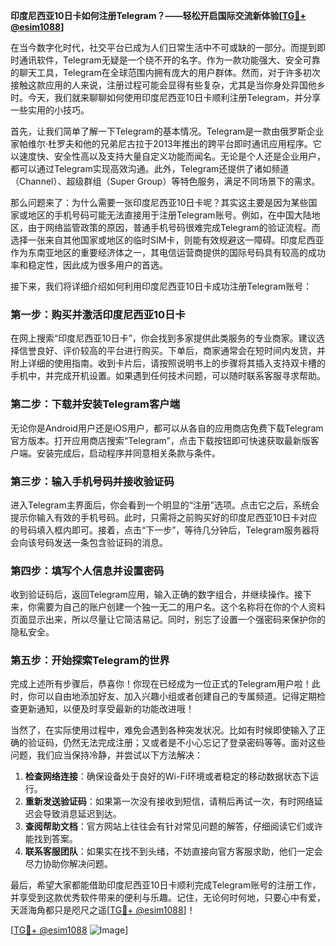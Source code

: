 **印度尼西亚10日卡如何注册Telegram？——轻松开启国际交流新体验[[TG💪+ @esim1088](https://t.me/s/esim1088)]**

在当今数字化时代，社交平台已成为人们日常生活中不可或缺的一部分。而提到即时通讯软件，Telegram无疑是一个绕不开的名字。作为一款功能强大、安全可靠的聊天工具，Telegram在全球范围内拥有庞大的用户群体。然而，对于许多初次接触这款应用的人来说，注册过程可能会显得有些复杂，尤其是当你身处异国他乡时。今天，我们就来聊聊如何使用印度尼西亚10日卡顺利注册Telegram，并分享一些实用的小技巧。

首先，让我们简单了解一下Telegram的基本情况。Telegram是一款由俄罗斯企业家帕维尔·杜罗夫和他的兄弟尼古拉于2013年推出的跨平台即时通讯应用程序。它以速度快、安全性高以及支持大量自定义功能而闻名。无论是个人还是企业用户，都可以通过Telegram实现高效沟通。此外，Telegram还提供了诸如频道（Channel）、超级群组（Super Group）等特色服务，满足不同场景下的需求。

那么问题来了：为什么需要一张印度尼西亚10日卡呢？其实这主要是因为某些国家或地区的手机号码可能无法直接用于注册Telegram账号。例如，在中国大陆地区，由于网络监管政策的原因，普通手机号码很难完成Telegram的验证流程。而选择一张来自其他国家或地区的临时SIM卡，则能有效规避这一障碍。印度尼西亚作为东南亚地区的重要经济体之一，其电信运营商提供的国际号码具有较高的成功率和稳定性，因此成为很多用户的首选。

接下来，我们将详细介绍如何利用印度尼西亚10日卡成功注册Telegram账号：

### 第一步：购买并激活印度尼西亚10日卡

在网上搜索“印度尼西亚10日卡”，你会找到多家提供此类服务的专业商家。建议选择信誉良好、评价较高的平台进行购买。下单后，商家通常会在短时间内发货，并附上详细的使用指南。收到卡片后，请按照说明书上的步骤将其插入支持双卡槽的手机中，并完成开机设置。如果遇到任何技术问题，可以随时联系客服寻求帮助。

### 第二步：下载并安装Telegram客户端

无论你是Android用户还是iOS用户，都可以从各自的应用商店免费下载Telegram官方版本。打开应用商店搜索“Telegram”，点击下载按钮即可快速获取最新版客户端。安装完成后，启动程序并同意相关条款与条件。

### 第三步：输入手机号码并接收验证码

进入Telegram主界面后，你会看到一个明显的“注册”选项。点击它之后，系统会提示你输入有效的手机号码。此时，只需将之前购买好的印度尼西亚10日卡对应的号码填入框内即可。接着，点击“下一步”，等待几分钟后，Telegram服务器将会向该号码发送一条包含验证码的消息。

### 第四步：填写个人信息并设置密码

收到验证码后，返回Telegram应用，输入正确的数字组合，并继续操作。接下来，你需要为自己的账户创建一个独一无二的用户名。这个名称将在你的个人资料页面显示出来，所以尽量让它简洁易记。同时，别忘了设置一个强密码来保护你的隐私安全。

### 第五步：开始探索Telegram的世界

完成上述所有步骤后，恭喜你！你现在已经成为一位正式的Telegram用户啦！此时，你可以自由地添加好友、加入兴趣小组或者创建自己的专属频道。记得定期检查更新通知，以便及时享受最新的功能改进哦！

当然了，在实际使用过程中，难免会遇到各种突发状况。比如有时候即使输入了正确的验证码，仍然无法完成注册；又或者是不小心忘记了登录密码等等。面对这些问题，我们应当保持冷静，并尝试以下方法解决：

1. **检查网络连接**：确保设备处于良好的Wi-Fi环境或者稳定的移动数据状态下运行。
2. **重新发送验证码**：如果第一次没有接收到短信，请稍后再试一次，有时网络延迟会导致消息延迟到达。
3. **查阅帮助文档**：官方网站上往往会有针对常见问题的解答，仔细阅读它们或许能找到答案。
4. **联系客服团队**：如果实在找不到头绪，不妨直接向官方客服求助，他们一定会尽力协助你解决问题。

最后，希望大家都能借助印度尼西亚10日卡顺利完成Telegram账号的注册工作，并享受到这款优秀软件带来的便利与乐趣。记住，无论何时何地，只要心中有爱，天涯海角都只是咫尺之遥[[TG💪+ @esim1088](https://t.me/s/esim1088)]！

[[TG💪+ @esim1088](https://t.me/s/esim1088) ![Image](https://i.postimg.cc/4NQfJmqS/Snipaste-2025-05-13-00-14-12.png)]